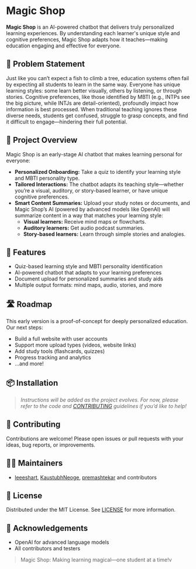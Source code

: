 # Magic Shop

**Magic Shop** is an AI-powered chatbot that delivers truly personalized learning experiences. By understanding each learner's unique style and cognitive preferences, Magic Shop adapts how it teaches—making education engaging and effective for everyone.


## 🧩 Problem Statement

Just like you can’t expect a fish to climb a tree, education systems often fail by expecting all students to learn in the same way. Everyone has unique learning styles: some learn better visually, others by listening, or through stories. Cognitive preferences, like those identified by MBTI (e.g., INTPs see the big picture, while INTJs are detail-oriented), profoundly impact how information is best processed. When traditional teaching ignores these diverse needs, students get confused, struggle to grasp concepts, and find it difficult to engage—hindering their full potential.


## 🌟 Project Overview

Magic Shop is an early-stage AI chatbot that makes learning personal for everyone:
- **Personalized Onboarding:** Take a quiz to identify your learning style and MBTI personality type.
- **Tailored Interactions:** The chatbot adapts its teaching style—whether you’re a visual, auditory, or story-based learner, or have unique cognitive preferences.
- **Smart Content Summaries:** Upload your study notes or documents, and Magic Shop’s AI (powered by advanced models like OpenAI) will summarize content in a way that matches your learning style:
  - **Visual learners:** Receive mind maps or flowcharts.
  - **Auditory learners:** Get audio podcast summaries.
  - **Story-based learners:** Learn through simple stories and analogies.


## 🚀 Features

- Quiz-based learning style and MBTI personality identification
- AI-powered chatbot that adapts to your learning preferences
- Document upload for personalized summaries and study aids
- Multiple output formats: mind maps, audio, stories, and more


## 🛣️ Roadmap

This early version is a proof-of-concept for deeply personalized education. Our next steps:
- Build a full website with user accounts
- Support more upload types (videos, website links)
- Add study tools (flashcards, quizzes)
- Progress tracking and analytics
- ...and more!


## 📦 Installation

> _Instructions will be added as the project evolves. For now, please refer to the code and [CONTRIBUTING](CONTRIBUTING.md) guidelines if you’d like to help!_


## 📝 Contributing

Contributions are welcome! Please open issues or pull requests with your ideas, bug reports, or improvements.


## 👩‍💻 Maintainers

- [leeeshart](https://github.com/leeeshart), [KaustubhNeoge](https://github.com/KaustubhNeoge), [premashtekar](https://github.com/premashtekar)  and contributors


## 🪪 License

Distributed under the MIT License. See [LICENSE](LICENSE) for more information.


## 🙏 Acknowledgements

- OpenAI for advanced language models
- All contributors and testers


> Magic Shop: Making learning magical—one student at a time!v
